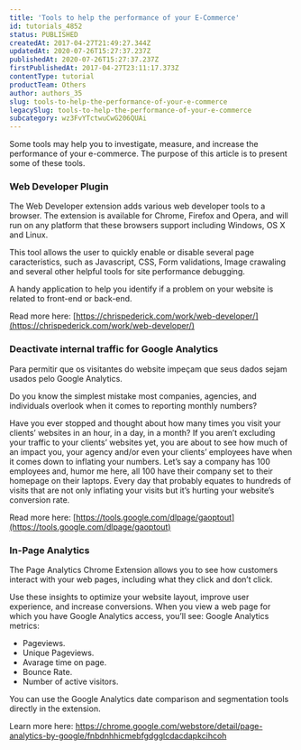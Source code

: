 ```yaml
---
title: 'Tools to help the performance of your E-Commerce'
id: tutorials_4852
status: PUBLISHED
createdAt: 2017-04-27T21:49:27.344Z
updatedAt: 2020-07-26T15:27:37.237Z
publishedAt: 2020-07-26T15:27:37.237Z
firstPublishedAt: 2017-04-27T23:11:17.373Z
contentType: tutorial
productTeam: Others
author: authors_35
slug: tools-to-help-the-performance-of-your-e-commerce
legacySlug: tools-to-help-the-performance-of-your-e-commerce
subcategory: wz3FvYTctwuCwG206QUAi
---
```


Some tools may help you to investigate, measure, and increase the performance of your e-commerce. The purpose of this article is to present some of these tools.

### Web Developer Plugin

The Web Developer extension adds various web developer tools to a browser. The extension is available for Chrome, Firefox and Opera, and will run on any platform that these browsers support including Windows, OS X and Linux.

This tool allows the user to quickly enable or disable several page caracteristics, such as Javascript, CSS, Form validations, Image crawaling and several other helpful tools for site performance debugging.

A handy application to help you identify if a problem on your website is related to front-end or back-end.

Read more here: [https://chrispederick.com/work/web-developer/](https://chrispederick.com/work/web-developer/)

### Deactivate internal traffic for Google Analytics

Para permitir que os visitantes do website impeçam que seus dados sejam usados pelo Google Analytics.

Do you know the simplest mistake most companies, agencies, and individuals overlook when it comes to reporting monthly numbers?

Have you ever stopped and thought about how many times you visit your clients’ websites in an hour, in a day, in a month? If you aren’t excluding your traffic to your clients’ websites yet, you are about to see how much of an impact you, your agency and/or even your clients’ employees have when it comes down to inflating your numbers. Let’s say a company has 100 employees and, humor me here, all 100 have their company set to their homepage on their laptops. Every day that probably equates to hundreds of visits that are not only inflating your visits but it’s hurting your website’s conversion rate.

Read more here: [https://tools.google.com/dlpage/gaoptout](https://tools.google.com/dlpage/gaoptout)

### In-Page Analytics

The Page Analytics Chrome Extension allows you to see how customers interact with your web pages, including what they click and don’t click. 

Use these insights to optimize your website layout, improve user experience, and increase conversions. When you view a web page for which you have Google Analytics access, you’ll see: Google Analytics metrics: 

- Pageviews.
- Unique Pageviews.
- Avarage time on page.
- Bounce Rate.
- Number of active visitors.

You can use the Google Analytics date comparison and segmentation tools directly in the extension. 

Learn more here: https://chrome.google.com/webstore/detail/page-analytics-by-google/fnbdnhhicmebfgdgglcdacdapkcihcoh
